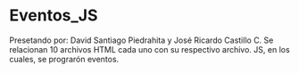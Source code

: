 # Eventos_JS
Presetando por: David Santiago Piedrahita y José Ricardo Castillo C.
Se relacionan 10 archivos HTML cada uno con su respectivo archivo. JS, en los cuales, se prograrón eventos.
